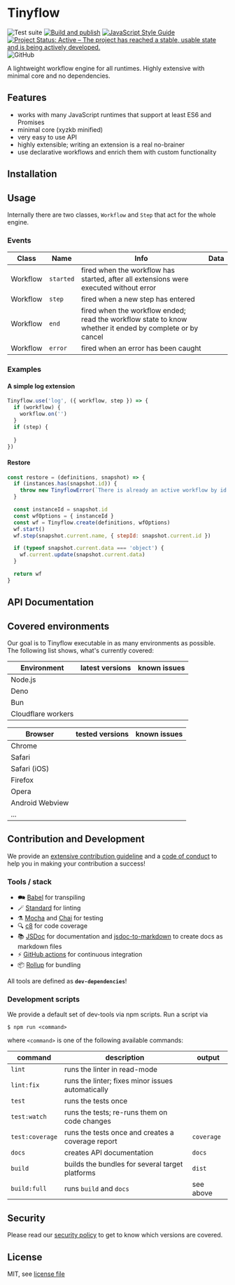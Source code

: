 # Tinyflow

![Test suite](https://github.com/chartonomy/tinyflowjs/workflows/Test%20suite/badge.svg)
[![Build and publish](https://github.com/chartonomy/tinyflowjs/actions/workflows/publish.yml/badge.svg)](https://github.com/chartonomy/tinyflowjs/actions/workflows/publish.yml)
[![JavaScript Style Guide](https://img.shields.io/badge/code_style-standard-brightgreen.svg)](https://standardjs.com)
[![Project Status: Active – The project has reached a stable, usable state and is being actively developed.](https://www.repostatus.org/badges/latest/active.svg)](https://www.repostatus.org/#active)
![GitHub](https://img.shields.io/github/license/chartonomy/tinyflowjs)

A lightweight workflow engine for all runtimes.
Highly extensive with minimal core and no dependencies.


## Features

- works with many JavaScript runtimes that support at least ES6 and Promises
- minimal core (xyzkb minified)
- very easy to use API
- highly extensible; writing an extension is a real no-brainer
- use declarative workflows and enrich them with custom functionality

## Installation

## Usage

Internally there are two classes, `Workflow` and `Step` that act for the whole engine.

### Events

| Class    | Name      | Info                                                                                                     | Data |
|----------|-----------|----------------------------------------------------------------------------------------------------------|------|
| Workflow | `started` | fired when the workflow has started, after all extensions were executed without error                    | 
| Workflow | `step`    | fired when a new step has entered                                                                        |
| Workflow | `end`     | fired when the workflow ended; read the workflow state to know whether it ended by complete or by cancel |
| Workflow | `error`   | fired when an error has been caught                                                                      |


### Examples

#### A simple log extension

```js
Tinyflow.use('log', ({ workflow, step }) => {
  if (workflow) {
    workflow.on('')
  }
  if (step) {
    
  }
})
```

#### Restore

```js
const restore = (definitions, snapshot) => {
  if (instances.has(snapshot.id)) {
    throw new TinyflowError(`There is already an active workflow by id ${snapshot.id}`)
  }

  const instanceId = snapshot.id
  const wfOptions = { instanceId }
  const wf = Tinyflow.create(definitions, wfOptions)
  wf.start()
  wf.step(snapshot.current.name, { stepId: snapshot.current.id })

  if (typeof snapshot.current.data === 'object') {
    wf.current.update(snapshot.current.data)
  }

  return wf
}
```

## API Documentation

## Covered environments

Our goal is to Tinyflow executable in as many environments as possible.
The following list shows, what's currently covered:

| Environment        | latest versions | known issues |
|--------------------|-----------------|--------------|
| Node.js            |                 |              |
| Deno               |                 |              |
| Bun                |                 |              |
| Cloudflare workers |                 |              |

| Browser         | tested versions | known issues |
|-----------------|-----------------|--------------|
| Chrome          |                 |              |
| Safari          |                 |              |
| Safari (iOS)    |                 |              |
| Firefox         |                 |              |
| Opera           |                 |              |
| Android Webview |                 |              |
| ...             |                 |              |


## Contribution and Development

We provide an [extensive contribution guideline](./CONTRIBUTING.md) and a [code of conduct](./CODE_OF_CONDUCT.md)
to help you in making your contribution a success!

### Tools / stack

* 🗪 [Babel](https://babeljs.io/) for transpiling
* 🪄 [Standard](https://standardjs.com/) for linting
* ⚗️ [Mocha](https://mochajs.org/) and [Chai](https://www.chaijs.com) for testing
* 🔍 [c8](https://github.com/bcoe/c8) for code coverage
* 📚 [JSDoc](https://jsdoc.app/) for documentation and [jsdoc-to-markdown](https://www.npmjs.com/package/jsdoc-to-markdown) to create docs as markdown files
* ⚡ [GitHub actions](https://github.com/features/actions) for continuous integration
* 📦 [Rollup](https://rollupjs.org) for bundling

All tools are defined as **`dev-dependencies`**!


### Development scripts

We provide a default set of dev-tools via npm scripts. Run a script via

```shell
$ npm run <command>
```

where `<command>` is one of the following available commands:

| command         | description                                       | output     |
|-----------------|---------------------------------------------------|------------|
| `lint`          | runs the linter in read-mode                      |            |
| `lint:fix`      | runs the linter; fixes minor issues automatically |            |
| `test`          | runs the tests once                               |            |
| `test:watch`    | runs the tests; re-runs them on code changes      |            |
| `test:coverage` | runs the tests once and creates a coverage report | `coverage` |
| `docs`          | creates API documentation                         | `docs`     |
| `build`         | builds the bundles for several target platforms   | `dist`     |
| `build:full`    | runs `build` and `docs`                           | see above  |


## Security

Please read our [security policy](./SECURITY.md) to get to know which versions are covered.

## License

MIT, see [license file](LICENSE)
